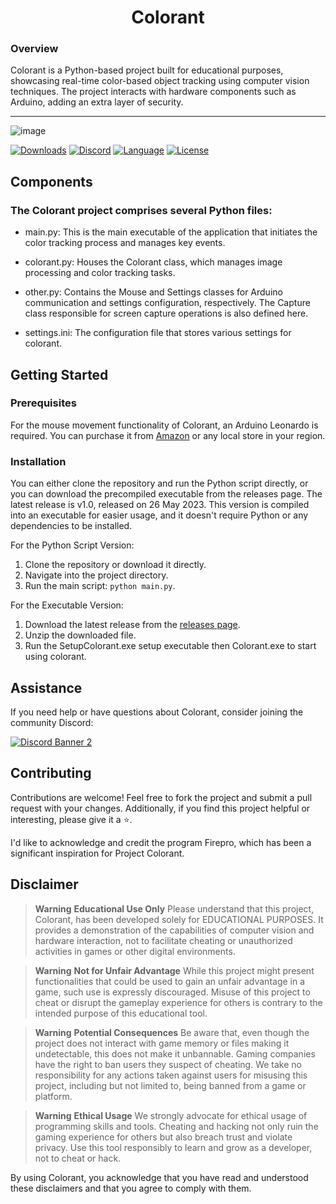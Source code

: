 <h1 align="center">Colorant</h1>

### Overview

Colorant is a Python-based project built for educational purposes, showcasing real-time color-based object tracking using computer vision techniques. The project interacts with hardware components such as Arduino, adding an extra layer of security.

---
![image](https://github.com/hafyzwithawhy/Colorant/assets/82477000/5e00264d-d4d9-461d-a87d-501cc6e50217)

[![Downloads][downloads-shield]][downloads-link]
[![Discord][discord-shield]][discord-link]
[![Language][language-shield]][language-link]
[![License][license-shield]][license-link]

## Components

### The Colorant project comprises several Python files:

- main.py: This is the main executable of the application that initiates the color tracking process and manages key events.

- colorant.py: Houses the Colorant class, which manages image processing and color tracking tasks.

- other.py: Contains the Mouse and Settings classes for Arduino communication and settings configuration, respectively. The Capture class responsible for screen capture operations is also defined here.

- settings.ini: The configuration file that stores various settings for colorant.

## Getting Started
### Prerequisites
For the mouse movement functionality of Colorant, an Arduino Leonardo is required. You can purchase it from [Amazon](https://www.amazon.com/Arduino-Leonardo-ATmega32U4-without-headers/dp/B008A36R2Y) or any local store in your region.

### Installation

You can either clone the repository and run the Python script directly, or you can download the precompiled executable from the releases page. The latest release is v1.0, released on 26 May 2023. This version is compiled into an executable for easier usage, and it doesn't require Python or any dependencies to be installed.

For the Python Script Version:
1. Clone the repository or download it directly.
2. Navigate into the project directory.
3. Run the main script: `python main.py`.

For the Executable Version:
1. Download the latest release from the [releases page](https://github.com/hafyzwithawhy/Colorant/releases/latest).
2. Unzip the downloaded file.
3. Run the SetupColorant.exe setup executable then Colorant.exe to start using colorant.

## Assistance

If you need help or have questions about Colorant, consider joining the community Discord:

[![Discord Banner 2][discord-banner]][discord-link]

## Contributing

Contributions are welcome! Feel free to fork the project and submit a pull request with your changes. Additionally, if you find this project helpful or interesting, please give it a ⭐.

I'd like to acknowledge and credit the program Firepro, which has been a significant inspiration for Project Colorant.

## Disclaimer
> **Warning** **Educational Use Only**
Please understand that this project, Colorant, has been developed solely for EDUCATIONAL PURPOSES. It provides a demonstration of the capabilities of computer vision and hardware interaction, not to facilitate cheating or unauthorized activities in games or other digital environments.

> **Warning** **Not for Unfair Advantage**
While this project might present functionalities that could be used to gain an unfair advantage in a game, such use is expressly discouraged. Misuse of this project to cheat or disrupt the gameplay experience for others is contrary to the intended purpose of this educational tool.

> **Warning** **Potential Consequences**
Be aware that, even though the project does not interact with game memory or files making it undetectable, this does not make it unbannable. Gaming companies have the right to ban users they suspect of cheating. We take no responsibility for any actions taken against users for misusing this project, including but not limited to, being banned from a game or platform.

> **Warning** **Ethical Usage**
We strongly advocate for ethical usage of programming skills and tools. Cheating and hacking not only ruin the gaming experience for others but also breach trust and violate privacy. Use this tool responsibly to learn and grow as a developer, not to cheat or hack.

By using Colorant, you acknowledge that you have read and understood these disclaimers and that you agree to comply with them.

[discord-shield]: https://img.shields.io/discord/1102647720981831750?color=purple&label=Support&logo=discord&logoColor=white&style=for-the-badge
[discord-link]: https://discord.gg/RExkpUdwjH
[discord-banner]: https://discordapp.com/api/guilds/1102647720981831750/widget.png?style=banner2

[downloads-shield]: https://img.shields.io/github/downloads/hafyzwithawhy/Colorant/total?color=purple&logo=GitHub&style=for-the-badge
[downloads-link]: https://github.com/hafyzwithawhy/Colorant/releases/latest

[language-shield]: https://img.shields.io/github/languages/top/hafyzwithawhy/Colorant?color=purple&logo=python&logoColor=white&style=for-the-badge
[language-link]: https://www.python.org/

[license-shield]: https://img.shields.io/github/license/hafyzwithawhy/Colorant?color=purple&logo=github&style=for-the-badge
[license-link]: https://github.com/hafyzwithawhy/Colorant/blob/main/LICENSE

